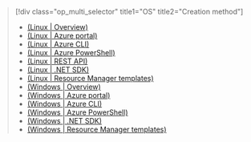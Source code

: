 > [!div class="op_multi_selector" title1="OS" title2="Creation method"]
> * [(Linux | Overview)](../articles/hdinsight/hdinsight-hadoop-provision-linux-clusters.md)
> * [(Linux | Azure portal)](../articles/hdinsight/hdinsight-hadoop-create-linux-clusters-portal.md)
> * [(Linux | Azure CLI)](../articles/hdinsight/hdinsight-hadoop-create-linux-clusters-azure-cli.md)
> * [(Linux | Azure PowerShell)](../articles/hdinsight/hdinsight-hadoop-create-linux-clusters-azure-powershell.md)
> * [(Linux | REST API)](../articles/hdinsight/hdinsight-hadoop-create-linux-clusters-curl-rest.md)
> * [(Linux | .NET SDK)](../articles/hdinsight/hdinsight-hadoop-create-linux-clusters-dotnet-sdk.md)
> * [(Linux | Resource Manager templates)](../articles/hdinsight/hdinsight-hadoop-create-linux-clusters-arm-templates.md)
> * [(Windows | Overview)](../articles/hdinsight/hdinsight-provision-clusters.md)
> * [(Windows | Azure portal)](../articles/hdinsight/hdinsight-hadoop-create-windows-clusters-portal.md)
> * [(Windows | Azure CLI)](../articles/hdinsight/hdinsight-hadoop-create-windows-clusters-cli.md)
> * [(Windows | Azure PowerShell)](../articles/hdinsight/hdinsight-hadoop-create-windows-clusters-powershell.md)
> * [(Windows | .NET SDK)](../articles/hdinsight/hdinsight-hadoop-create-windows-clusters-dotnet-sdk.md)
> * [(Windows | Resource Manager templates)](../articles/hdinsight/hdinsight-hadoop-create-windows-clusters-arm-templates.md)
> 
>